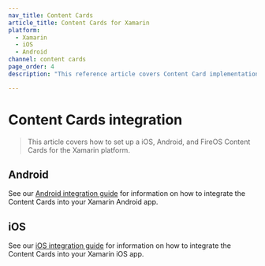 ```yaml
---
nav_title: Content Cards
article_title: Content Cards for Xamarin
platform: 
  - Xamarin
  - iOS
  - Android
channel: content cards
page_order: 4
description: "This reference article covers Content Card implementation guidelines for the Xamarin platform."

---
```


# Content Cards integration

> This article covers how to set up a iOS, Android, and FireOS Content Cards for the Xamarin platform.

## Android

See our [Android integration guide][1] for information on how to integrate the Content Cards into your Xamarin Android app.

## iOS 

See our [iOS integration guide][2] for information on how to integrate the Content Cards into your Xamarin iOS app.

[1]: {{site.baseurl}}/developer_guide/platform_integration_guides/android/content_cards/data_models/
[2]: {{site.baseurl}}/developer_guide/platform_integration_guides/ios/content_cards/data_model/
